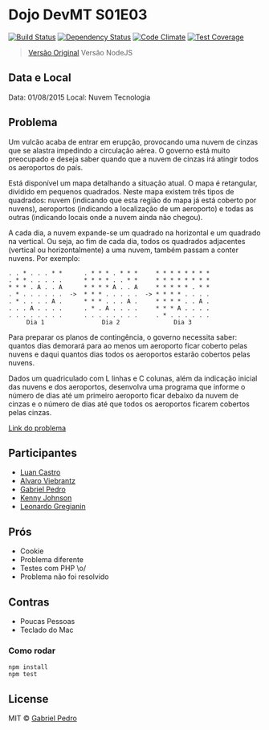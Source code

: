 # Dojo DevMT S01E03 
[![Build Status][travis-image]][travis-url] [![Dependency Status][daviddm-image]][daviddm-url] [![Code Climate][climate-image]][climate-url]  [![Test Coverage][coverage-image]][coverage-url] 

> [Versão Original](https://github.com/gpedro/dojo-s01e03-nuvem-cinza.php)
> Versão NodeJS

## Data e Local
Data: 01/08/2015
Local: Nuvem Tecnologia

## Problema
Um vulcão acaba de entrar em erupção, provocando uma nuvem de cinzas que se alastra impedindo a circulação aérea. O governo está muito preocupado e deseja saber quando que a nuvem de cinzas irá atingir todos os aeroportos do país.

Está disponível um mapa detalhando a situação atual. O mapa é retangular, dividido em pequenos quadrados. Neste mapa existem três tipos de quadrados: nuvem (indicando que esta região do mapa já está coberto por nuvens), aeroportos (indicando a localização de um aeroporto) e todas as outras (indicando locais onde a nuvem ainda não chegou).

A cada dia, a nuvem expande-se um quadrado na horizontal e um quadrado na vertical. Ou seja, ao fim de cada dia, todos os quadrados adjacentes (vertical ou horizontalmente) a uma nuvem, também passam a conter nuvens. Por exemplo:
```
. . * . . . * *      . * * * . * * *     * * * * * * * *
. * * . . . . .      * * * * . . * *     * * * * * * * *
* * * . A . . A      * * * * A . . A     * * * * * . * *
. * . . . . . .  ->  * * * . . . . .  -> * * * * . . . .
. * . . . . A .      * * * . . . A .     * * * * . . A .
. . . A . . . .      . * . A . . . .     * * * A . . . .
. . . . . . . .      . . . . . . . .     . * . . . . . .
     Dia 1                Dia 2               Dia 3
```
Para preparar os planos de contingência, o governo necessita saber: quantos dias demorará para ao menos um aeroporto ficar coberto pelas nuvens e daqui quantos dias todos os aeroportos estarão cobertos pelas nuvens.

Dados um quadriculado com L linhas e C colunas, além da indicação inicial das nuvens e dos aeroportos, desenvolva uma programa que informe o número de dias até um primeiro aeroporto ficar debaixo da nuvem de cinzas e o número de dias até que todos os aeroportos ficarem cobertos pelas cinzas.

[Link do problema](http://dojopuzzles.com/problemas/exibe/nuvem-de-cinzas/)

## Participantes 

 * [Luan Castro](https://github.com/castrolol)
 * [Alvaro Viebrantz](https://github.com/alvarowolfx)
 * [Gabriel Pedro](https://github.com/gpedro)
 * [Kenny Johnson](https://github.com/kennyjsa)
 * [Leonardo Gregianin](https://github.com/leogregianin/)

## Prós 

 * Cookie
 * Problema diferente
 * Testes com PHP \o/
 * Problema não foi resolvido

## Contras
 
 * Poucas Pessoas
 * Teclado do Mac


### Como rodar
```shell
npm install
npm test
```

## License

MIT © [Gabriel Pedro](https://gpedro.net)

[travis-image]: https://travis-ci.org/gpedro/dojo-s01e03-nuvem-cinza.js.svg?branch=master
[travis-url]: https://travis-ci.org/gpedro/dojo-s01e03-nuvem-cinza.js
[daviddm-image]: https://david-dm.org/gpedro/dojo-s01e03-nuvem-cinza.js.svg?theme=shields.io
[daviddm-url]: https://david-dm.org/gpedro/dojo-s01e03-nuvem-cinza.js
[climate-image]: https://codeclimate.com/github/gpedro/dojo-s01e03-nuvem-cinza.js/badges/gpa.svg
[climate-url]: https://codeclimate.com/github/gpedro/dojo-s01e03-nuvem-cinza.js
[coverage-image]: https://codeclimate.com/github/gpedro/dojo-s01e03-nuvem-cinza.js/badges/coverage.svg
[coverage-url]: https://codeclimate.com/github/gpedro/dojo-s01e03-nuvem-cinza.js/coverage
